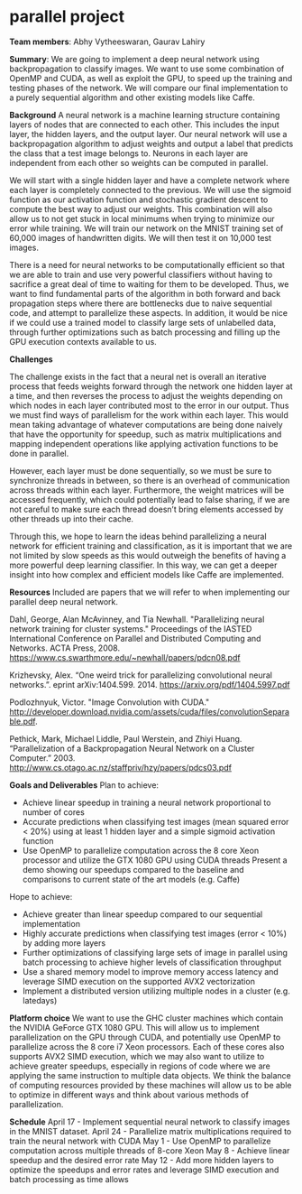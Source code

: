 # parallel project


**Team members**: Abhy Vytheeswaran, Gaurav Lahiry 


**Summary**: 
We are going to implement a deep neural network using backpropagation to classify images. We want to use some combination of OpenMP and CUDA, as well as exploit the GPU, to speed up the training and testing phases of the network. We will compare our final implementation to a purely sequential algorithm and other existing models like Caffe.

**Background**
A neural network is a machine learning structure containing layers of nodes that are connected to each other. This includes the input layer, the hidden layers, and the output layer. Our neural network will use a backpropagation algorithm to adjust weights and output a label that predicts the class that a test image belongs to. Neurons in each layer are independent from each other so weights can be computed in parallel.

We will start with a single hidden layer and have a complete network where each layer is completely connected to the previous. We will use the sigmoid function as our activation function and stochastic gradient descent to compute the best way to adjust our weights. This combination will also allow us to not get stuck in local minimums when trying to minimize our error while training. We will train our network on the MNIST training set of 60,000 images of handwritten digits. We will then test it on 10,000 test images.  

There is a need for neural networks to be computationally efficient so that we are able to train and use very powerful classifiers without having to sacrifice a great deal of time to waiting for them to be developed. Thus, we want to find fundamental parts of the algorithm in both forward and back propagation steps where there are bottlenecks due to naive sequential code, and attempt to parallelize these aspects. In addition, it would be nice if we could use a trained model to classify large sets of unlabelled data, through further optimizations such as batch processing and filling up the GPU execution contexts available to us.

**Challenges** 

The challenge exists in the fact that a neural net is overall an iterative process that feeds weights forward through the network one hidden layer at a time, and then reverses the process to adjust the weights depending on which nodes in each layer contributed most to the error in our output. Thus we must find ways of parallelism for the work within each layer. This would mean taking advantage of whatever computations are being done naively that have the opportunity for speedup, such as matrix multiplications and mapping independent operations like applying activation functions to be done in parallel. 

However, each layer must be done sequentially, so we must be sure to synchronize threads in between, so there is an overhead of communication across threads within each layer. Furthermore, the weight matrices will be accessed frequently, which could potentially lead to false sharing, if we are not careful to make sure each thread doesn’t bring elements accessed by other threads up into their cache. 

Through this, we hope to learn the ideas behind parallelizing a neural network for efficient training and classification, as it is important that we are not limited by slow speeds as this would outweigh the benefits of having a more powerful deep learning classifier. In this way, we can get a deeper insight into how complex and efficient models like Caffe are implemented.

**Resources** 
Included are papers that we will refer to when implementing our parallel deep neural network. 

Dahl, George, Alan McAvinney, and Tia Newhall. "Parallelizing neural network training for cluster systems." Proceedings of the IASTED International Conference on Parallel and Distributed Computing and Networks. ACTA Press, 2008.
https://www.cs.swarthmore.edu/~newhall/papers/pdcn08.pdf

Krizhevsky, Alex. “One weird trick for parallelizing convolutional neural networks.”. eprint arXiv:1404.599. 2014.
https://arxiv.org/pdf/1404.5997.pdf 

Podlozhnyuk, Victor. "Image Convolution with CUDA."  
http://developer.download.nvidia.com/assets/cuda/files/convolutionSeparable.pdf.

Pethick, Mark, Michael Liddle, Paul Werstein, and Zhiyi Huang. “Parallelization of a Backpropagation Neural Network on a Cluster Computer.” 2003. 
http://www.cs.otago.ac.nz/staffpriv/hzy/papers/pdcs03.pdf 

**Goals and Deliverables** 
Plan to achieve:
* Achieve linear speedup in training a neural network proportional to number of cores
* Accurate predictions when classifying test images (mean squared error < 20%) using at least 1 hidden layer and a simple sigmoid activation function
* Use OpenMP to parallelize computation across the 8 core Xeon processor and utilize the GTX 1080 GPU using CUDA threads
Present a demo showing our speedups compared to the baseline and comparisons to current state of the art models (e.g. Caffe)

Hope to achieve:
* Achieve greater than linear speedup compared to our sequential implementation
* Highly accurate predictions when classifying test images (error < 10%) by adding more layers
* Further optimizations of classifying large sets of image in parallel using batch processing to achieve higher levels of classification throughput
* Use a shared memory model to improve memory access latency and leverage SIMD execution on the supported AVX2 vectorization
* Implement a distributed version utilizing multiple nodes in a cluster (e.g. latedays)

**Platform choice**
We want to use the GHC cluster machines which contain the NVIDIA GeForce GTX 1080 GPU. This will allow us to implement parallelization on the GPU through CUDA, and potentially use OpenMP to parallelize across the 8 core i7 Xeon processors. Each of these cores also supports AVX2 SIMD execution, which we may also want to utilize to achieve greater speedups, especially in regions of code where we are applying the same instruction to multiple data objects. We think the balance of computing resources provided by these machines will allow us to be able to optimize in different ways and think about various methods of parallelization. 

**Schedule** 
April 17  - Implement sequential neural network to classify images in the MNIST dataset.
April 24 - Parallelize matrix multiplications required to train the neural network with CUDA
May 1 - Use OpenMP to parallelize computation across multiple threads of 8-core Xeon
May 8 - Achieve linear speedup and the desired error rate
May 12 - Add more hidden layers to optimize the speedups and error rates and leverage SIMD execution and batch processing as time allows
